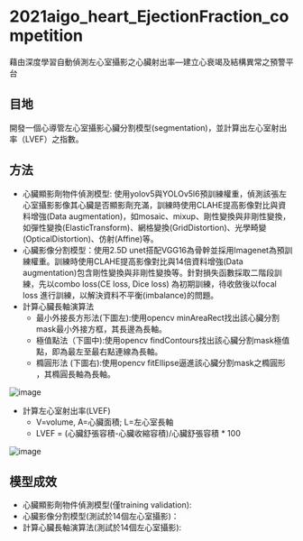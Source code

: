 # 2021aigo_heart_EjectionFraction_competition
藉由深度學習自動偵測左心室攝影之心臟射出率—建立心衰竭及結構異常之預警平台
## 目地
開發一個心導管左心室攝影心臟分割模型(segmentation)，並計算出左心室射出率（LVEF）之指數。
## 方法
- 心臟顯影劑物件偵測模型: 使用yolov5與YOLOv5l6預訓練權重，偵測該張左心室攝影影像其心臟是否顯影劑充滿，訓練時使用CLAHE提高影像對比與資料增強(Data augmentation)，如mosaic、mixup、剛性變換與非剛性變換，如彈性變換(ElasticTransform)、網格變換(GridDistortion)、光學畸變(OpticalDistortion)、仿射(Affine)等。
- 心臟影像分割模型：使用2.5D unet搭配VGG16為骨幹並採用Imagenet為預訓練權重。訓練時使用CLAHE提高影像對比與14倍資料增強(Data augmentation)包含剛性變換與非剛性變換等。針對損失函數採取二階段訓練，先以combo loss(CE loss, Dice loss) 為初期訓練，待收斂後以focal loss 進行訓練，以解決資料不平衡(imbalance)的問題。
- 計算心臟長軸演算法
  - 最小外接長方形法(下圖左):使用opencv minAreaRect找出該心臟分割mask最小外接方框，其長邊為長軸。
  - 極值點法（下圖中):使用opencv findContours找出該心臟分割mask極值點，即為最左至最右點連線為長軸。
  - 橢圓形法 (下圖右):使用opencv fitEllipse逼進該心臟分割mask之橢圓形 ，其橢圓長軸為長軸。
 
![image](https://user-images.githubusercontent.com/44295049/137444917-e312fad1-011c-4f32-a7d1-53096459ff32.png)

- 計算左心室射出率(LVEF)
  - V=volume, A=心臟面積; L=左心室長軸
  - LVEF = (心臟舒張容積-心臟收縮容積)/心臟舒張容積 * 100 
  
![image](https://user-images.githubusercontent.com/44295049/137442560-3a01f7bb-6c91-41f1-9899-d991fe539afc.png)

## 模型成效
- 心臟顯影劑物件偵測模型(僅training validation):
- 心臟影像分割模型(測試於14個左心室攝影)：
- 計算心臟長軸演算法(測試於14個左心室攝影):
